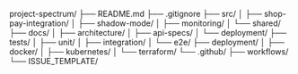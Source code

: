 project-spectrum/
├── README.md
├── .gitignore
├── src/
│   ├── shop-pay-integration/
│   ├── shadow-mode/
│   ├── monitoring/
│   └── shared/
├── docs/
│   ├── architecture/
│   ├── api-specs/
│   └── deployment/
├── tests/
│   ├── unit/
│   ├── integration/
│   └── e2e/
├── deployment/
│   ├── docker/
│   ├── kubernetes/
│   └── terraform/
└── .github/
    ├── workflows/
    └── ISSUE_TEMPLATE/
